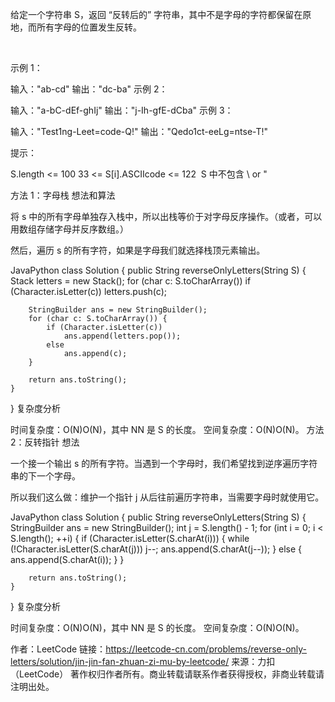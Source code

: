 给定一个字符串 S，返回 “反转后的” 字符串，其中不是字母的字符都保留在原地，而所有字母的位置发生反转。

 

示例 1：

输入："ab-cd"
输出："dc-ba"
示例 2：

输入："a-bC-dEf-ghIj"
输出："j-Ih-gfE-dCba"
示例 3：

输入："Test1ng-Leet=code-Q!"
输出："Qedo1ct-eeLg=ntse-T!"
 

提示：

S.length <= 100
33 <= S[i].ASCIIcode <= 122 
S 中不包含 \ or "


方法 1：字母栈
想法和算法

将 s 中的所有字母单独存入栈中，所以出栈等价于对字母反序操作。（或者，可以用数组存储字母并反序数组。）

然后，遍历 s 的所有字符，如果是字母我们就选择栈顶元素输出。

JavaPython
class Solution {
    public String reverseOnlyLetters(String S) {
        Stack<Character> letters = new Stack();
        for (char c: S.toCharArray())
            if (Character.isLetter(c))
                letters.push(c);

        StringBuilder ans = new StringBuilder();
        for (char c: S.toCharArray()) {
            if (Character.isLetter(c))
                ans.append(letters.pop());
            else
                ans.append(c);
        }

        return ans.toString();
    }
}
复杂度分析

时间复杂度：O(N)O(N)，其中 NN 是 S 的长度。
空间复杂度：O(N)O(N)。
方法 2：反转指针
想法

一个接一个输出 s 的所有字符。当遇到一个字母时，我们希望找到逆序遍历字符串的下一个字母。

所以我们这么做：维护一个指针 j 从后往前遍历字符串，当需要字母时就使用它。

JavaPython
class Solution {
    public String reverseOnlyLetters(String S) {
        StringBuilder ans = new StringBuilder();
        int j = S.length() - 1;
        for (int i = 0; i < S.length(); ++i) {
            if (Character.isLetter(S.charAt(i))) {
                while (!Character.isLetter(S.charAt(j)))
                    j--;
                ans.append(S.charAt(j--));
            } else {
                ans.append(S.charAt(i));
            }
        }

        return ans.toString();
    }
}
复杂度分析

时间复杂度：O(N)O(N)，其中 NN 是 S 的长度。
空间复杂度：O(N)O(N)。

作者：LeetCode
链接：https://leetcode-cn.com/problems/reverse-only-letters/solution/jin-jin-fan-zhuan-zi-mu-by-leetcode/
来源：力扣（LeetCode）
著作权归作者所有。商业转载请联系作者获得授权，非商业转载请注明出处。